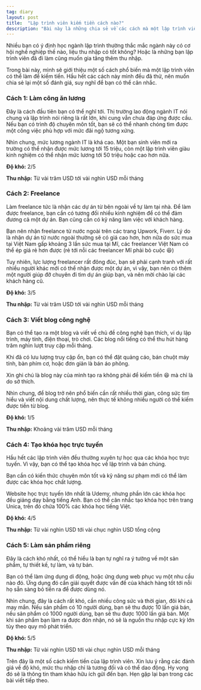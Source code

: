 ```yaml
---
tag: diary
layout: post
title:  "Lập trình viên kiếm tiền cách nào?"
description: "Bài này là những chia sẻ về các cách mà một lập trình viên có thể kiếm ra tiền, cũng như đánh giá ưu nhược điểm của chúng."
---
```

Nhiều bạn có ý định học ngành lập trình thường thắc mắc ngành này có cơ hội nghề nghiệp thế nào, liệu thu nhập có tốt không? Hoặc là những bạn lập trình viên đã đi làm cũng muốn gia tăng thêm thu nhập.

Trong bài này, mình sẽ giới thiệu một số cách phổ biến mà một lập trình viên có thể làm để kiếm tiền. Hầu hết các cách này mình đều đã thử, nên muốn chia sẻ lại một số đánh giá, suy nghĩ để bạn có thể cân nhắc.

### Cách 1: Làm công ăn lương
Đây là cách đầu tiên bạn có thể nghĩ tới. Thị trường lao động ngành IT nói chung và lập trình nói riêng là rất lớn, khi cung vẫn chưa đáp ứng được cầu. Nếu bạn có trình độ chuyên môn tốt, bạn sẽ có thể nhanh chóng tìm được một công việc phù hợp với mức đãi ngộ tương xứng.

Nhìn chung, mức lương ngành IT là khá cao. Một bạn sinh viên mới ra trường có thể nhận được mức lương tới 15 triệu, còn một lập trình viên giàu kinh nghiệm có thể nhận mức lương tới 50 triệu hoặc cao hơn nữa.

**Độ khó:** 2/5

**Thu nhập:** Từ vài trăm USD tới vài nghìn USD mỗi tháng

### Cách 2: Freelance
Làm freelance tức là nhận các dự án từ bên ngoài về tự làm tại nhà. Để làm được freelance, bạn cần có tương đối nhiều kinh nghiệm để có thể đảm đương cả một dự án. Bạn cũng cần có kỹ năng làm việc với khách hàng.

Bạn nên nhận freelance từ nước ngoài trên các trang Upwork, Fiverr. Lý do là nhận dự án từ nước ngoài thường sẽ có giá cao hơn, hơn nữa do sức mua tại Việt Nam gấp khoảng 3 lần sức mua tại Mĩ, các freelancer Việt Nam có thể ép giá rẻ hơn được (rẻ tới nỗi các freelancer Mĩ phải bỏ cuộc :laughing:)

Tuy nhiên, lực lượng freelancer rất đông đúc, bạn sẽ phải cạnh tranh với rất nhiều người khác mới có thể nhận được một dự án, vì vậy, bạn nên có thêm một người giúp đỡ chuyên đi tìm dự án giúp bạn, và nên mời chào lại các khách hàng cũ.

**Độ khó:** 3/5

**Thu nhập:** Từ vài trăm USD tới vài nghìn USD mỗi tháng

### Cách 3: Viết blog công nghệ
Bạn có thể tạo ra một blog và viết về chủ đề công nghệ bạn thích, ví dụ lập trình, máy tính, điện thoại, trò chơi. Các blog nổi tiếng có thể thu hút hàng trăm nghìn lượt truy cập mỗi tháng.

Khi đã có lưu lượng truy cập ổn, bạn có thể đặt quảng cáo, bán chuột máy tính, bàn phím cơ, hoặc đơn giản là bán áo phông.

Xin ghi chú là blog này của mình tạo ra không phải để kiếm tiền :laughing: mà chỉ là do sở thích.

Nhìn chung, để blog trở nên phổ biến cần rất nhiều thời gian, công sức tìm hiểu và viết nội dung chất lượng, nên thực tế không nhiều người có thể kiếm được tiền từ blog.

**Độ khó:** 1/5

**Thu nhập:** Khoảng vài trăm USD mỗi tháng

### Cách 4: Tạo khóa học trực tuyến
Hầu hết các lập trình viên đều thường xuyên tự học qua các khóa học trực tuyến. Vì vậy, bạn có thể tạo khóa học về lập trình và bán chúng.

Bạn cần có kiến thức chuyên môn tốt và kỹ năng sư phạm mới có thể làm được các khóa học chất lượng.

Website học trực tuyến lớn nhất là Udemy, nhưng phần lớn các khóa học đều giảng dạy bằng tiếng Anh. Bạn có thể cân nhắc tạo khóa học trên trang Unica, trên đó chứa 100% các khóa học tiếng Việt.

**Độ khó:** 4/5

**Thu nhập:** Từ vài nghìn USD tới vài chục nghìn USD tổng cộng

### Cách 5: Làm sản phẩm riêng
Đây là cách khó nhất, có thể hiểu là bạn tự nghĩ ra ý tưởng về một sản phẩm, tự thiết kế, tự làm, và tự bán.

Bạn có thể làm ứng dụng di động, hoặc ứng dụng web phục vụ một nhu cầu nào đó. Ứng dụng đó cần giải quyết được vấn đề của khách hàng tốt tới nỗi họ sẵn sàng bỏ tiền ra để được dùng nó.

Nhìn chung, đây là cách rất khó, cần nhiều công sức và thời gian, đôi khi cả may mắn. Nếu sản phẩm có 10 người dùng, bạn sẽ thu được 10 lần giá bán, nếu sản phẩm có 1000 người dùng, bạn sẽ thu được 1000 lần giá bán. Một khi sản phẩm bạn làm ra được đón nhận, nó sẽ là nguồn thu nhập cực kỳ lớn tùy theo quy mô phát triển.

**Độ khó:** 5/5

**Thu nhập:** Từ vài nghìn USD tới vài chục nghìn USD mỗi tháng

Trên đây là một số cách kiếm tiền của lập trình viên. Xin lưu ý rằng các đánh giá về độ khó, mức thu nhập chỉ là tương đối và có thể dao động. Hy vọng đó sẽ là thông tin tham khảo hữu ích gửi đến bạn. Hẹn gặp lại bạn trong các bài viết tiếp theo.